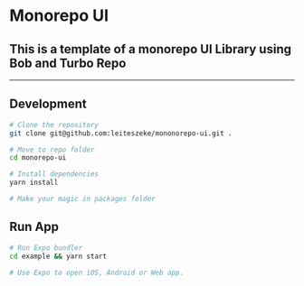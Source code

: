 # Monorepo UI

## This is a template of a monorepo UI Library using Bob and Turbo Repo

---

## Development

```sh
# Clone the repository
git clone git@github.com:leiteszeke/mononorepo-ui.git .

# Move to repo folder
cd monorepo-ui

# Install dependencies
yarn install

# Make your magic in packages folder
```

## Run App

```sh
# Run Expo bundler
cd example && yarn start

# Use Expo to open iOS, Android or Web app.
```
